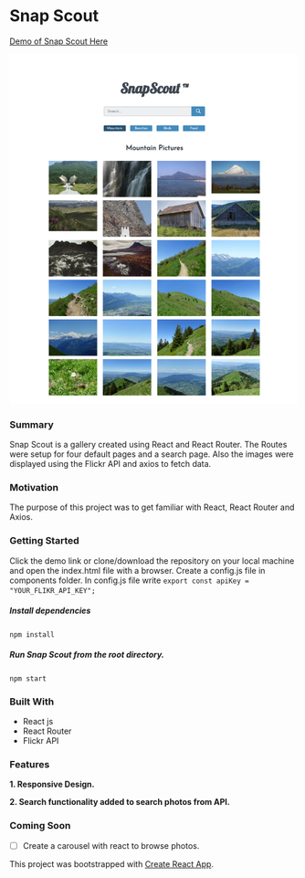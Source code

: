  # Snap Scout
[Demo of Snap Scout Here](https://yog9.github.io/SnapScout/)

![](/snapscout.jpg)

### Summary
Snap Scout is a gallery created using React and React Router. The Routes were setup for four default pages and a search page. Also the images were displayed using the Flickr API and axios to fetch data.
 
 ### Motivation
The purpose of this project was to get familiar with React, React Router and  Axios.

### Getting Started
 Click the demo link or clone/download the repository on your local machine and open the index.html file with a browser.
 Create a config.js file in components folder. In config.js file write
  `export const apiKey = "YOUR_FLIKR_API_KEY";`
 
 ##### Install dependencies
`npm install`

##### Run Snap Scout from the root directory.
`npm start`
  
### Built With
* React js
* React Router
* Flickr API

### Features
**1. Responsive Design.**

**2. Search functionality added to search photos from API.**


### Coming Soon 
- [ ] Create a carousel with react to browse photos.

This project was bootstrapped with [Create React App](https://github.com/facebook/create-react-app).
